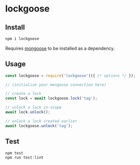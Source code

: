 # lockgoose

## Install

```bash
npm i lockgoose
```

Requires [mongoose](http://mongoosejs.com/) to be installed as a dependency.

## Usage

```javascript
const lockgoose = require('lockgoose')({ /* options */ });

// (initialise your mongoose connection here)

// create a lock
const lock = await lockgoose.lock('tag');

// unlock a lock in-scope
await lock.unlock();

// unlock a lock created earlier
await lockgoose.unlock('tag');
```

## Test

```javascript
npm test
npm run test:lint
```
